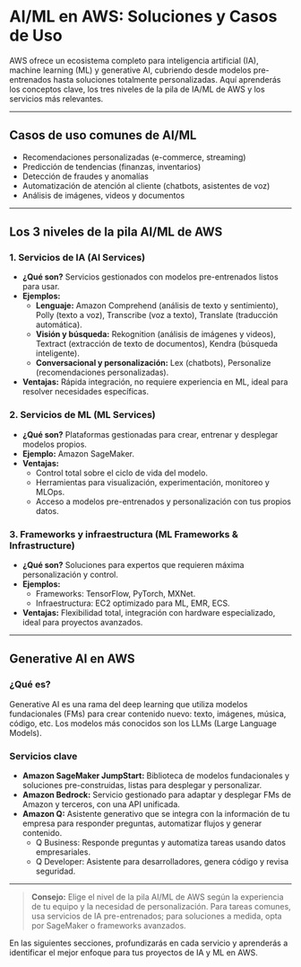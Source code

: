 # AI/ML en AWS: Soluciones y Casos de Uso

AWS ofrece un ecosistema completo para inteligencia artificial (IA), machine learning (ML) y generative AI, cubriendo desde modelos pre-entrenados hasta soluciones totalmente personalizadas. Aquí aprenderás los conceptos clave, los tres niveles de la pila de IA/ML de AWS y los servicios más relevantes.

---

## Casos de uso comunes de AI/ML

- Recomendaciones personalizadas (e-commerce, streaming)
- Predicción de tendencias (finanzas, inventarios)
- Detección de fraudes y anomalías
- Automatización de atención al cliente (chatbots, asistentes de voz)
- Análisis de imágenes, videos y documentos

---

## Los 3 niveles de la pila AI/ML de AWS

### 1. Servicios de IA (AI Services)

- **¿Qué son?** Servicios gestionados con modelos pre-entrenados listos para usar.
- **Ejemplos:**
  - **Lenguaje:** Amazon Comprehend (análisis de texto y sentimiento), Polly (texto a voz), Transcribe (voz a texto), Translate (traducción automática).
  - **Visión y búsqueda:** Rekognition (análisis de imágenes y videos), Textract (extracción de texto de documentos), Kendra (búsqueda inteligente).
  - **Conversacional y personalización:** Lex (chatbots), Personalize (recomendaciones personalizadas).
- **Ventajas:** Rápida integración, no requiere experiencia en ML, ideal para resolver necesidades específicas.

### 2. Servicios de ML (ML Services)

- **¿Qué son?** Plataformas gestionadas para crear, entrenar y desplegar modelos propios.
- **Ejemplo:** Amazon SageMaker.
- **Ventajas:**
  - Control total sobre el ciclo de vida del modelo.
  - Herramientas para visualización, experimentación, monitoreo y MLOps.
  - Acceso a modelos pre-entrenados y personalización con tus propios datos.

### 3. Frameworks y infraestructura (ML Frameworks & Infrastructure)

- **¿Qué son?** Soluciones para expertos que requieren máxima personalización y control.
- **Ejemplos:**
  - Frameworks: TensorFlow, PyTorch, MXNet.
  - Infraestructura: EC2 optimizado para ML, EMR, ECS.
- **Ventajas:** Flexibilidad total, integración con hardware especializado, ideal para proyectos avanzados.

---

## Generative AI en AWS

### ¿Qué es?

Generative AI es una rama del deep learning que utiliza modelos fundacionales (FMs) para crear contenido nuevo: texto, imágenes, música, código, etc. Los modelos más conocidos son los LLMs (Large Language Models).

### Servicios clave

- **Amazon SageMaker JumpStart:** Biblioteca de modelos fundacionales y soluciones pre-construidas, listas para desplegar y personalizar.
- **Amazon Bedrock:** Servicio gestionado para adaptar y desplegar FMs de Amazon y terceros, con una API unificada.
- **Amazon Q:** Asistente generativo que se integra con la información de tu empresa para responder preguntas, automatizar flujos y generar contenido.
  - Q Business: Responde preguntas y automatiza tareas usando datos empresariales.
  - Q Developer: Asistente para desarrolladores, genera código y revisa seguridad.

---

> **Consejo:** Elige el nivel de la pila AI/ML de AWS según la experiencia de tu equipo y la necesidad de personalización. Para tareas comunes, usa servicios de IA pre-entrenados; para soluciones a medida, opta por SageMaker o frameworks avanzados.

En las siguientes secciones, profundizarás en cada servicio y aprenderás a identificar el mejor enfoque para tus proyectos de IA y ML en AWS.
